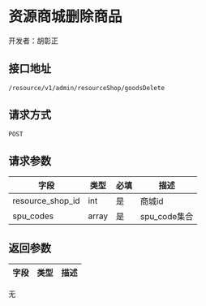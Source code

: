 # 资源商城删除商品

开发者：胡彰正

## 接口地址

`/resource/v1/admin/resourceShop/goodsDelete`

## 请求方式

`POST`

## 请求参数

| 字段 | 类型 | 必填 | 描述 |
| - | - | - | - |
| resource_shop_id | int | 是 | 商城id |
| spu_codes | array | 是 | spu_code集合 |

## 返回参数

| 字段 | 类型 | 描述 |
| - | - | - |
无

